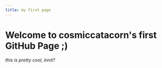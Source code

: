 ```yaml
---
title: my first page
---
```

# Welcome to **cosmiccatacorn's** first GitHub Page ;)
###### this is pretty cool, _innit?_

